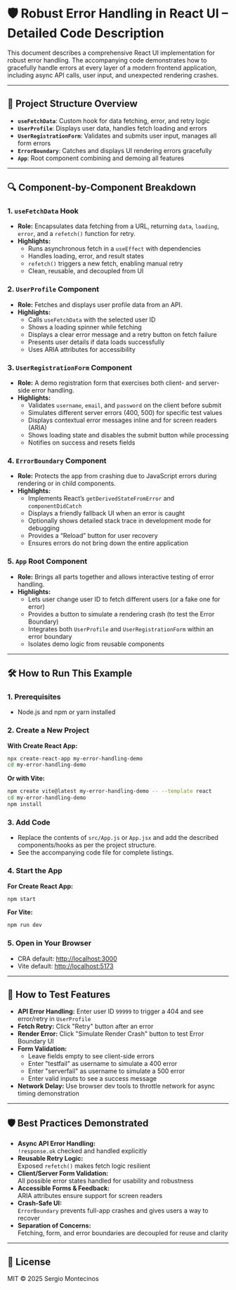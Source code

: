 
# 🛡️ Robust Error Handling in React UI – Detailed Code Description

This document describes a comprehensive React UI implementation for robust error handling. The accompanying code demonstrates how to gracefully handle errors at every layer of a modern frontend application, including async API calls, user input, and unexpected rendering crashes.

---

## 📁 Project Structure Overview

- **`useFetchData`**: Custom hook for data fetching, error, and retry logic
- **`UserProfile`**: Displays user data, handles fetch loading and errors
- **`UserRegistrationForm`**: Validates and submits user input, manages all form errors
- **`ErrorBoundary`**: Catches and displays UI rendering errors gracefully
- **`App`**: Root component combining and demoing all features

---

## 🔍 Component-by-Component Breakdown

### 1. `useFetchData` Hook

- **Role:** Encapsulates data fetching from a URL, returning `data`, `loading`, `error`, and a `refetch()` function for retry.
- **Highlights:**
  - Runs asynchronous fetch in a `useEffect` with dependencies
  - Handles loading, error, and result states
  - `refetch()` triggers a new fetch, enabling manual retry
  - Clean, reusable, and decoupled from UI

### 2. `UserProfile` Component

- **Role:** Fetches and displays user profile data from an API.
- **Highlights:**
  - Calls `useFetchData` with the selected user ID
  - Shows a loading spinner while fetching
  - Displays a clear error message and a retry button on fetch failure
  - Presents user details if data loads successfully
  - Uses ARIA attributes for accessibility

### 3. `UserRegistrationForm` Component

- **Role:** A demo registration form that exercises both client- and server-side error handling.
- **Highlights:**
  - Validates `username`, `email`, and `password` on the client before submit
  - Simulates different server errors (400, 500) for specific test values
  - Displays contextual error messages inline and for screen readers (ARIA)
  - Shows loading state and disables the submit button while processing
  - Notifies on success and resets fields

### 4. `ErrorBoundary` Component

- **Role:** Protects the app from crashing due to JavaScript errors during rendering or in child components.
- **Highlights:**
  - Implements React’s `getDerivedStateFromError` and `componentDidCatch`
  - Displays a friendly fallback UI when an error is caught
  - Optionally shows detailed stack trace in development mode for debugging
  - Provides a “Reload” button for user recovery
  - Ensures errors do not bring down the entire application

### 5. `App` Root Component

- **Role:** Brings all parts together and allows interactive testing of error handling.
- **Highlights:**
  - Lets user change user ID to fetch different users (or a fake one for error)
  - Provides a button to simulate a rendering crash (to test the Error Boundary)
  - Integrates both `UserProfile` and `UserRegistrationForm` within an error boundary
  - Isolates demo logic from reusable components

---

## 🛠️ How to Run This Example

### 1. Prerequisites

- Node.js and npm or yarn installed

### 2. Create a New Project

**With Create React App:**
```bash
npx create-react-app my-error-handling-demo
cd my-error-handling-demo
```

**Or with Vite:**
```bash
npm create vite@latest my-error-handling-demo -- --template react
cd my-error-handling-demo
npm install
```

### 3. Add Code

- Replace the contents of `src/App.js` or `App.jsx` and add the described components/hooks as per the project structure.
- See the accompanying code file for complete listings.

### 4. Start the App

**For Create React App:**
```bash
npm start
```
**For Vite:**
```bash
npm run dev
```

### 5. Open in Your Browser

- CRA default: [http://localhost:3000](http://localhost:3000)
- Vite default: [http://localhost:5173](http://localhost:5173)

---

## 🧪 How to Test Features

- **API Error Handling:** Enter user ID `99999` to trigger a 404 and see error/retry in `UserProfile`
- **Fetch Retry:** Click "Retry" button after an error
- **Render Error:** Click "Simulate Render Crash" button to test Error Boundary UI
- **Form Validation:**  
  - Leave fields empty to see client-side errors  
  - Enter "testfail" as username to simulate a 400 error  
  - Enter "serverfail" as username to simulate a 500 error  
  - Enter valid inputs to see a success message
- **Network Delay:** Use browser dev tools to throttle network for async timing demonstration

---

## 🛡️ Best Practices Demonstrated

- **Async API Error Handling:**  
  `!response.ok` checked and handled explicitly  
- **Reusable Retry Logic:**  
  Exposed `refetch()` makes fetch logic resilient
- **Client/Server Form Validation:**  
  All possible error states handled for usability and robustness
- **Accessible Forms & Feedback:**  
  ARIA attributes ensure support for screen readers
- **Crash-Safe UI:**  
  `ErrorBoundary` prevents full-app crashes and gives users a way to recover
- **Separation of Concerns:**  
  Fetching, form, and error boundaries are decoupled for reuse and clarity

---

## 📜 License

MIT © 2025 Sergio Montecinos
